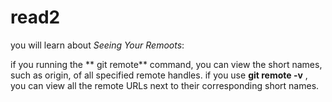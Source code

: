 # read2
you will learn about *Seeing Your Remoots*:

if you  running the ** git remote**  command, you can view the short names, such as origin, of all specified remote handles.
if you use   **git remote -v**  , you can view all the remote URLs next to their corresponding short names.
